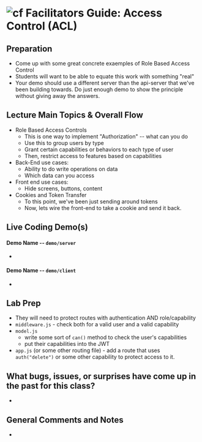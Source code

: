 ![cf](http://i.imgur.com/7v5ASc8.png) Facilitators Guide: Access Control (ACL)
===============================================================
<a name="top"></a>

## Preparation
* Come up with some great concrete exaemples of Role Based Access Control
* Students will want to be able to equate this work with something "real"
* Your demo should use a different server than the api-server that we've been building towards. Do just enough demo to show the principle without giving away the answers.

## Lecture Main Topics & Overall Flow
* Role Based Access Controls
  * This is one way to implement "Authorization" -- what can you do
  * Use this to group users by type
  * Grant certain capabilities or behaviors to each type of user
  * Then, restrict access to features based on capabilities
* Back-End use cases:
  * Ability to do write operations on data
  * Which data can you access
* Front end use cases:
  * Hide screens, buttons, content
* Cookies and Token Transfer
  * To this point, we've been just sending around tokens
  * Now, lets wire the front-end to take a cookie and send it back.

## Live Coding Demo(s)
#### Demo Name -- `demo/server`
*

#### Demo Name -- `demo/client`
*

## Lab Prep
* They will need to protect routes with authentication AND role/capability
* `middleware.js` - check both for a valid user and a valid capability
* `model.js`
  * write some sort of `can()` method to check the user's capabilities
  * put their capabilities into the JWT
* `app.js` (or some other routing file) - add a route that uses `auth("delete")` or some other capability to protect access to it.

## What bugs, issues, or surprises have come up in the past for this class?
*

## General Comments and Notes
*
